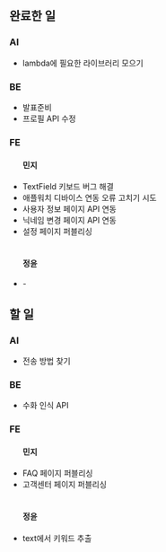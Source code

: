 <h2>완료한 일</h2>
<h3>AI</h3>
<ul>
  <li>lambda에 필요한 라이브러리 모으기</li>
</ul>

<h3>BE</h3>
<ul>
  <li>발표준비</li>
  <li>프로필 API 수정</li>
</ul>

<h3>FE</h3>
<ul>
  <h4>민지</h4>
  <li>TextField 키보드 버그 해결</li>
  <li>애플워치 디바이스 연동 오류 고치기 시도</li>
  <li>사용자 정보 페이지 API 연동</li>
  <li>닉네임 변경 페이지 API 연동</li>
  <li>설정 페이지 퍼블리싱</li>
  <br>
  <h4>정윤</h4>
  <li>-</li>
</ul>

<h2>할 일</h2>
<h3>AI</h3>
<ul>
  <li>전송 방법 찾기</li>
</ul>

<h3>BE</h3>
<ul>
  <li>수화 인식 API</li>
</ul>

<h3>FE</h3>
<ul>
  <h4>민지</h4>
  <li>FAQ 페이지 퍼블리싱</li>
  <li>고객센터 페이지 퍼블리싱</li>
  <br>
  <h4>정윤</h4>
  <li>text에서 키워드 추출</li>
</ul>
